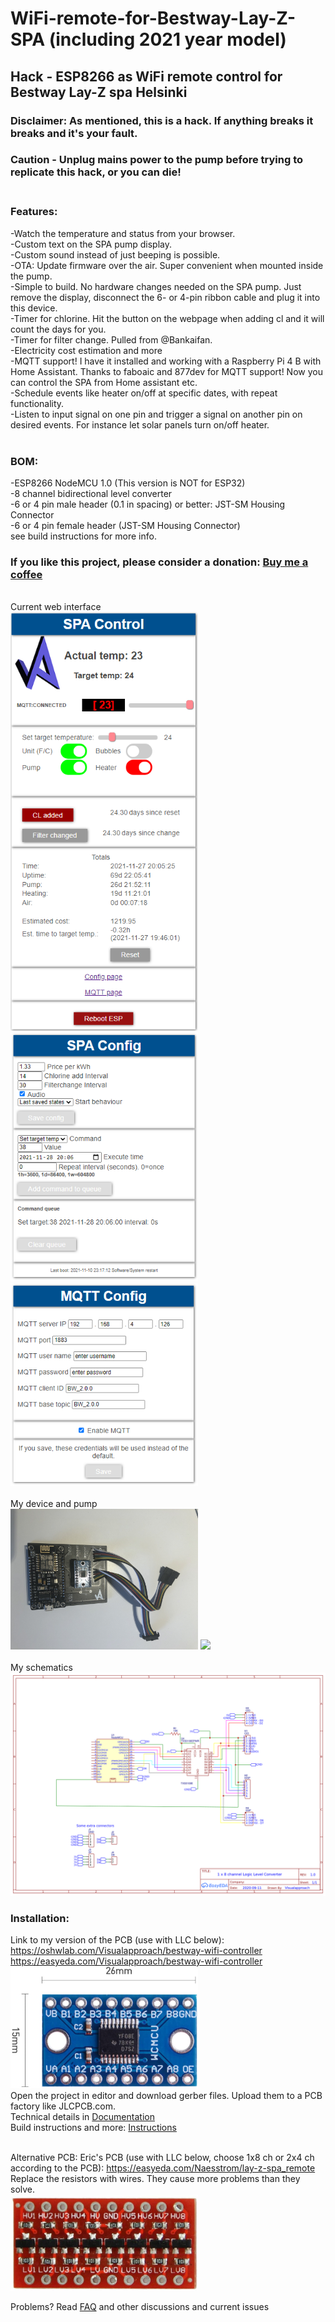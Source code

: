 # WiFi-remote-for-Bestway-Lay-Z-SPA (including 2021 year model)
## Hack - ESP8266 as WiFi remote control for Bestway Lay-Z spa Helsinki<br>
### Disclaimer: As mentioned, this is a hack. If anything breaks it breaks and it's your fault.<br>
### Caution - Unplug mains power to the pump before trying to replicate this hack, or you can die! <br><br>

### Features:<br>
-Watch the temperature and status from your browser.<br>
-Custom text on the SPA pump display.<br>
-Custom sound instead of just beeping is possible.<br>
-OTA: Update firmware over the air. Super convenient when mounted inside the pump.<br>
-Simple to build. No hardware changes needed on the SPA pump. Just remove the display, disconnect the 6- or 4-pin ribbon cable and plug it into this device.<br>
-Timer for chlorine. Hit the button on the webpage when adding cl and it will count the days for you.<br>
-Timer for filter change. Pulled from @Bankaifan.<br>
-Electricity cost estimation and more<br>
-MQTT support! I have it installed and working with a Raspberry Pi 4 B with Home Assistant. Thanks to faboaic and 877dev for MQTT support! Now you can control the SPA from Home assistant etc.<br>
-Schedule events like heater on/off at specific dates, with repeat functionality.<br>
-Listen to input signal on one pin and trigger a signal on another pin on desired events. For instance let solar panels turn on/off heater.<br>
<br>
### BOM:<br>
-ESP8266 NodeMCU 1.0 (This version is NOT for ESP32)<br>
-8 channel bidirectional level converter<br>
-6 or 4 pin male header (0.1 in spacing) or better: JST-SM Housing Connector<br>
-6 or 4 pin female header (JST-SM Housing Connector)<br>
see build instructions for more info.

### If you like this project, please consider a donation: <a href="Http://PayPal.me/TLandahl">Buy me a coffee</a><br>
<br>Current web interface<br>
<img src="./pics/spacontrol.png" width="300"> 
<img src="./pics/spaconfig.png" width="300">
<img src="./pics/mqtt.png" width="300"><br>
<br>My device and pump<br>
<img src="./pics/pcb.jpg" width="300">
<img src="./pics/pump.jpg" width="300"><br>
<br>My schematics<br>
<img src="./pics/schematic.png"><br>


### Installation:<br>

Link to my version of the PCB (use with LLC below): <br>
https://oshwlab.com/Visualapproach/bestway-wifi-controller <br>
https://easyeda.com/Visualapproach/bestway-wifi-controller <br>
<img src="./pics/txs0108e.jpg" width="300"><br>
Open the project in editor and download gerber files. Upload them to a PCB factory like JLCPCB.com. <br>
Technical details in <a href="./bwc_docs.xlsx">Documentation</a> <br>
Build instructions and more: <a href="./Build-instructions-Bestway-WiFi-remote.pdf">Instructions</a> <br><br>

Alternative PCB: Eric's PCB (use with LLC below, choose 1x8 ch or 2x4 ch according to the PCB): https://easyeda.com/Naesstrom/lay-z-spa_remote <br>
Replace the resistors with wires. They cause more problems than they solve.<br>
<img src="./pics/LLC_eric.jpg" width="300"><br>


Problems? Read <a href="https://github.com/visualapproach/WiFi-remote-for-Bestway-Lay-Z-SPA/discussions/46">FAQ</a> and other discussions and current issues
